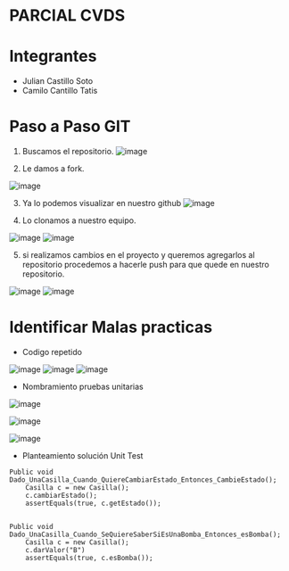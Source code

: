 
# PARCIAL CVDS

Integrantes
=
- Julian Castillo Soto
- Camilo Cantillo Tatis

Paso a Paso GIT
=
1. Buscamos el repositorio.
![image](https://user-images.githubusercontent.com/108955358/190648367-274f8bd7-47f0-43e9-af74-992d8dab7409.png)

2. Le damos a fork.

![image](https://user-images.githubusercontent.com/108955358/190648938-e6d736e4-8294-48a9-afab-731902144588.png)

3. Ya lo podemos visualizar en nuestro github
![image](https://user-images.githubusercontent.com/108955358/190649066-c184a972-0a2a-4f23-8147-ce7ec5caefb9.png)

4. Lo clonamos a nuestro equipo.

![image](https://user-images.githubusercontent.com/108955358/190649509-f01a0cc4-4c28-43e3-a08a-40cb625a3e45.png)
![image](https://user-images.githubusercontent.com/108955358/190649778-d5ebd306-1243-4ebf-9597-a10b232abd21.png)

5. si realizamos cambios en el proyecto y queremos agregarlos al repositorio procedemos a hacerle push para que quede en nuestro repositorio.

![image](https://user-images.githubusercontent.com/108955358/190651605-958ed4c9-d969-4bf3-9ffa-6b0718b82736.png)
![image](https://user-images.githubusercontent.com/108955358/190651677-d0000590-fd4e-497a-b272-31f3925bc54f.png)

Identificar Malas practicas
=

- Codigo repetido

![image](https://user-images.githubusercontent.com/108955358/190653241-d52d697d-8a46-4240-bc24-4ddd57af6ffa.png)
![image](https://user-images.githubusercontent.com/108955358/190653447-95ae70d2-7db2-44e0-be46-2d0736594c0a.png)
![image](https://user-images.githubusercontent.com/108955358/190653533-9d5ae205-4025-437b-be48-90916ec5f120.png)

- Nombramiento pruebas unitarias

![image](https://user-images.githubusercontent.com/108955358/190654555-66a7881e-c282-4cdf-823d-225b39ce2e04.png)

![image](https://user-images.githubusercontent.com/108955358/190654608-accc5c45-bd4b-4b45-bf37-0bc64879538f.png)

![image](https://user-images.githubusercontent.com/108955358/190654749-1c614d4b-c7fd-4095-8d62-a2717791e43c.png)

- Planteamiento solución Unit Test

```
Public void Dado_UnaCasilla_Cuando_QuiereCambiarEstado_Entonces_CambieEstado();
    Casilla c = new Casilla();
    c.cambiarEstado();
    assertEquals(true, c.getEstado());
  
  
Public void Dado_UnaCasilla_Cuando_SeQuiereSaberSiEsUnaBomba_Entonces_esBomba();
    Casilla c = new Casilla();
    c.darValor("B")
    assertEquals(true, c.esBomba());
    
```
